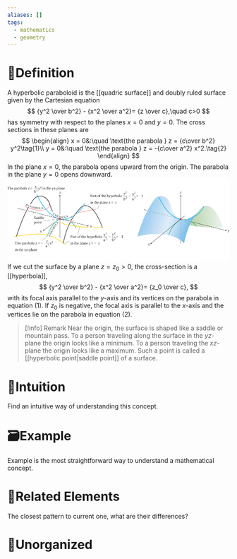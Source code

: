 ```yaml
---
aliases: []
tags:
  - mathematics
  - geometry
---
```



# 📝Definition
A hyperbolic paraboloid is the [[quadric surface]] and doubly ruled surface given by the Cartesian equation
$$
{y^2 \over b^2} - {x^2 \over a^2}= {z \over c},\quad c>0
$$
has symmetry with respect to the planes $x = 0$ and $y = 0$. The cross sections
in these planes are
$$
\begin{align}
x = 0&:\quad \text{the parabola } z = {c\over b^2} y^2\tag{1}\\
y = 0&:\quad \text{the parabola } z = -{c\over a^2} x^2.\tag{2}
\end{align}
$$
In the plane $x = 0$, the parabola opens upward from the origin. The parabola in the plane $y = 0$ opens downward.
![|600](../assets/hyperbolic_paraboloid.svg)
If we cut the surface by a plane $z = z_0 > 0$, the cross-section is a [[hyperbola]], 
$$
{y^2 \over b^2} - {x^2 \over a^2}= {z_0 \over c},
$$
with its focal axis parallel to the $y$-axis and its vertices on the parabola in equation (1). If $z_0$ is negative, the focal axis is parallel to the $x$-axis and the vertices lie on the parabola in equation (2).

> [!info] Remark
> Near the origin, the surface is shaped like a saddle or mountain pass. To a person traveling along the surface in the $yz$-plane the origin looks like a minimum. To a person traveling the $xz$-plane the origin looks like a maximum. Such a point is called a [[hyperbolic point|saddle point]] of a surface.

# 🧠Intuition
Find an intuitive way of understanding this concept.

# 🗃Example
Example is the most straightforward way to understand a mathematical concept.

# 🌱Related Elements
The closest pattern to current one, what are their differences?


# 🍂Unorganized